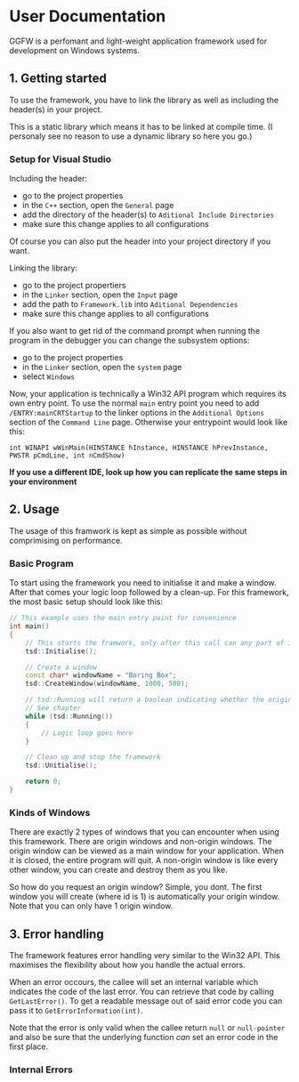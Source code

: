 # User Documentation
GGFW is a perfomant and light-weight application framework used for development on Windows systems.

## 1. Getting started
To use the framework, you have to link the library as well as including the header(s) in your project.

This is a static library which means it has to be linked at compile time. (I personaly see no reason to use a 
dynamic library so here you go.)

### Setup for Visual Studio
Including the header:
- go to the project properties
- in the `C++` section, open the `General` page
- add the directory of the header(s) to `Aditional Include Directories`
- make sure this change applies to all configurations

Of course you can also put the header into your project directory if you want.

Linking the library:
- go to the project propertiers
- in the `Linker` section, open the `Input` page
- add the path to `Framework.lib` into `Aditional Dependencies`
- make sure this change applies to all configurations

If you also want to get rid of the command prompt when running the program in the debugger you can change the
subsystem options:
- go to the project properties
- in the `Linker` section, open the `system` page
- select `Windows`

Now, your application is technically a Win32 API program which requires its own entry point. To use the normal 
`main` entry point you need to add `/ENTRY:mainCRTStartup` to the linker options in the `Additional Options`
section of the `Command Line` page. Otherwise your entrypoint would look like this:

`int WINAPI wWinMain(HINSTANCE hInstance, HINSTANCE hPrevInstance, PWSTR pCmdLine, int nCmdShow)`

**If you use a different IDE, look up how you can replicate the same steps in your environment**

## 2. Usage
The usage of this framwork is kept as simple as possible without comprimising on performance.

### Basic Program
To start using the framework you need to initialise it and make a window. After that comes your logic loop 
followed by a clean-up. For this framework, the most basic setup should look like this:

```C++
// This example uses the main entry point for convenience
int main()
{
	// This starts the framwork, only after this call can any part of it be used
	tsd::Initialise();

	// Create a window
	const char* windowName = "Boring Box";
	tsd::CreateWindow(windowName, 1000, 500);

	// tsd::Running will return a boolean indicating whether the origin window is open or not
	// See chapter 
	while (tsd::Running())
	{
		// Logic loop goes here
	}

	// Clean up and stop the framework
	tsd::Unitialise();

	return 0;
}
```

### Kinds of Windows
There are exactly 2 types of windows that you can encounter when using this framework. There are origin windows 
and non-origin windows. The origin window can be viewed as a main window for your application. When it is 
closed, the entire program will quit. A non-origin window is like every other window, you can create and destroy
them as you like.

So how do you request an origin window? Simple, you dont. The first window you will create (where id is 1) is
automatically your origin window. Note that you can only have 1 origin window.

## 3. Error handling
The framework features error handling very similar to the Win32 API. This maximises the flexibility about how 
you handle the actual errors.

When an error occours, the callee will set an internal variable which indicates the code of the last error. You
can retrieve that code by calling `GetLastError()`. To get a readable message out of said error code you can
pass it to `GetErrorInformation(int)`.

Note that the error is only valid when the callee return `null` or `null-pointer` and also be sure that the
underlying function *can* set an error code in the first place.

### Internal Errors
